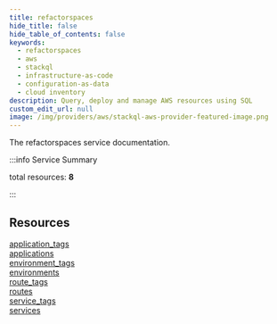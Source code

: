 ```yaml
---
title: refactorspaces
hide_title: false
hide_table_of_contents: false
keywords:
  - refactorspaces
  - aws
  - stackql
  - infrastructure-as-code
  - configuration-as-data
  - cloud inventory
description: Query, deploy and manage AWS resources using SQL
custom_edit_url: null
image: /img/providers/aws/stackql-aws-provider-featured-image.png
---
```


The refactorspaces service documentation.

:::info Service Summary

<div class="row">
<div class="providerDocColumn">
<span>total resources:&nbsp;<b>8</b></span><br />
</div>
</div>

:::

## Resources
<div class="row">
<div class="providerDocColumn">
<a href="/providers/aws/refactorspaces/application_tags/">application_tags</a><br />
<a href="/providers/aws/refactorspaces/applications/">applications</a><br />
<a href="/providers/aws/refactorspaces/environment_tags/">environment_tags</a><br />
<a href="/providers/aws/refactorspaces/environments/">environments</a>
</div>
<div class="providerDocColumn">
<a href="/providers/aws/refactorspaces/route_tags/">route_tags</a><br />
<a href="/providers/aws/refactorspaces/routes/">routes</a><br />
<a href="/providers/aws/refactorspaces/service_tags/">service_tags</a><br />
<a href="/providers/aws/refactorspaces/services/">services</a>
</div>
</div>